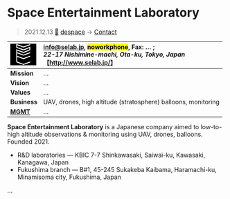 # Space Entertainment Laboratory
> 2021.12.13 [🚀](../../index/index.md) [despace](../index.md) → [Contact](../contact.md)

|[![](../f/contact/s/space_entlab_logo2_thumb.png)](../f/contact/s/space_entlab_logo1.png)|<info@selab.jp>, <mark>noworkphone</mark>, Fax: … ;<br> *22-17 Nishimine-machi, Ota-ku, Tokyo, Japan*<br> 【<http://www.selab.jp/>】|
|:--|:--|
|**Mission**|…|
|**Vision**|…|
|**Values**|…|
|**Business**|UAV, drones, high altitude (stratosphere) balloons, monitoring|
|**[MGMT](../mgmt.md)**|…|

**Space Entertainment Laboratory** is a Japanese company aimed to low-to-high altitude observations & monitoring using UAV, drones, balloons. Founded 2021.

   - R&D laboratories — KBIC 7-7 Shinkawasaki, Saiwai-ku, Kawasaki, Kanagawa, Japan
   - Fukushima branch — B#1, 45-245 Sukakeba Kaibama, Haramachi-ku, Minamisoma city, Fukushima, Japan

<p style="page-break-after:always"> </p>

…
